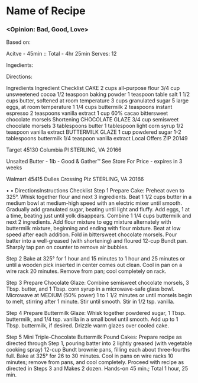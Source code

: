# Name of Recipe
### <Opinion: Bad, Good, Love>

Based on:   

Acitve - 45min :: Total - 4hr 25min
Serves:  12

Ingedients:  

Directions:  


Ingredients
Ingredient Checklist
CAKE
2 cups all-purpose flour
3/4 cup unsweetened cocoa
1/2 teaspoon baking powder
1 teaspoon table salt
1 1/2 cups butter, softened at room temperature 
3 cups granulated sugar
5 large eggs, at room temperature
1 1/4 cups buttermilk
2 teaspoons instant espresso
2 teaspoons vanilla extract
1 cup 60% cacao bittersweet chocolate morsels
Shortening
CHOCOLATE GLAZE
3/4 cup semisweet chocolate morsels
3 tablespoons butter
1 tablespoon light corn syrup
1/2 teaspoon vanilla extract
BUTTERMILK GLAZE
1 cup powdered sugar
1-2 tablespoons buttermilk
1/4 teaspoon vanilla extract
Local Offers
ZIP 20149


Target
45130 Columbia Pl
STERLING, VA 20166


Unsalted Butter - 1lb - Good & Gather™
See Store For Price - expires in 3 weeks


Walmart
45415 Dulles Crossing Plz
STERLING, VA 20166


• •
DirectionsInstructions Checklist
Step 1
Prepare Cake: Preheat oven to 325°. Whisk together flour and next 3 ingredients. Beat 1 1/2 cups butter in a medium bowl at medium-high speed with an electric mixer until smooth. Gradually add granulated sugar, beating until light and fluffy. Add eggs, 1 at a time, beating just until yolk disappears. Combine 1 1/4 cups buttermilk and next 2 ingredients. Add flour mixture to egg mixture alternately with buttermilk mixture, beginning and ending with flour mixture. Beat at low speed after each addition. Fold in bittersweet chocolate morsels. Pour batter into a well-greased (with shortening) and floured 12-cup Bundt pan. Sharply tap pan on counter to remove air bubbles.

Step 2
Bake at 325° for 1 hour and 15 minutes to 1 hour and 25 minutes or until a wooden pick inserted in center comes out clean. Cool in pan on a wire rack 20 minutes. Remove from pan; cool completely on rack.

Step 3
Prepare Chocolate Glaze: Combine semisweet chocolate morsels, 3 Tbsp. butter, and 1 Tbsp. corn syrup in a microwave-safe glass bowl. Microwave at MEDIUM (50% power) 1 to 1 1/2 minutes or until morsels begin to melt, stirring after 1 minute. Stir until smooth. Stir in 1/2 tsp. vanilla.

Step 4
Prepare Buttermilk Glaze: Whisk together powdered sugar, 1 Tbsp. buttermilk, and 1/4 tsp. vanilla in a small bowl until smooth. Add up to 1 Tbsp. buttermilk, if desired. Drizzle warm glazes over cooled cake.

Step 5
Mini Triple-Chocolate Buttermilk Pound Cakes: Prepare recipe as directed through Step 1, pouring batter into 2 lightly greased (with vegetable cooking spray) 12-cup Bundt brownie pans, filling each about three-fourths full. Bake at 325° for 26 to 30 minutes. Cool in pans on wire racks 10 minutes; remove from pans, and cool completely. Proceed with recipe as directed in Steps 3 and Makes 2 dozen. Hands-on 45 min.; Total 1 hour, 25 min.
